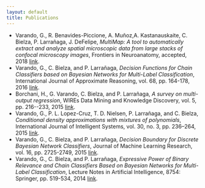 ```yaml
---
layout: default
title: Publications
---
```


- Varando, G., R. Benavides-Piccione, A. Muñoz,A. Kastanauskaite, C. Bielza, P. Larrañaga, J. DeFelipe, *MultiMap: A tool to automatically extract and analyze spatial microscopic data from large stacks of confocal microscopy images*, Frontiers in Neuroanatomy, accepted, 2018 [link](https://www.frontiersin.org/articles/10.3389/fnana.2018.00037/abstract).   
- Varando, G., C. Bielza, and P. Larrañaga, *Decision Functions for Chain Classifiers based on Bayesian Networks for Multi-Label Classification*, International Journal of Approximate Reasoning, vol. 68, pp. 164-178, 2016 [link](https://www.sciencedirect.com/science/article/pii/S0888613X15000900). 
- Borchani, H., G. Varando, C. Bielza, and P. Larrañaga, *A survey on multi-output regression*, WIREs Data Mining and Knowledge Discovery, vol. 5, pp. 216--233, 2015 [link](https://onlinelibrary.wiley.com/doi/abs/10.1002/widm.1157).
- Varando, G., P. L. Lopez-Cruz, T. D. Nielsen, P. Larrañaga, and C. Bielza, *Conditional density approximations with mixtures of polynomials*, International Journal of Intelligent Systems, vol. 30, no. 3, pp. 236–264, 2015 [link](https://onlinelibrary.wiley.com/doi/abs/10.1002/int.21699). 
- Varando, G., C. Bielza, and P. Larrañaga, *Decision Boundary for Discrete Bayesian Network Classifiers*, Journal of Machine Learning Research, vol. 16, pp. 2725-2749, 2015  [link](http://jmlr.csail.mit.edu/papers/v16/varando15a.html).
- Varando, G., C. Bielza, and P. Larrañaga, *Expressive Power of Binary Relevance and Chain Classifiers Based on Bayesian Networks for Multi-Label Classification*, Lecture Notes in Artificial Intelligence, 8754: Springer, pp. 519-534, 2014 [link](https://link.springer.com/chapter/10.1007%2F978-3-319-11433-0_34).
